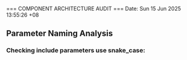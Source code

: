 === COMPONENT ARCHITECTURE AUDIT ===
Date: Sun 15 Jun 2025 13:55:26 +08

## Parameter Naming Analysis

### Checking include parameters use snake_case:
